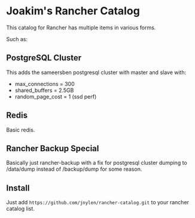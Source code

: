 # Joakim's Rancher Catalog

This catalog for Rancher has multiple items in various forms.

Such as:

## PostgreSQL Cluster

This adds the sameersben postgresql cluster with master and slave with:

* max_connections = 300
* shared_buffers = 2.5GB
* random_page_cost = 1 (ssd perf)

## Redis

Basic redis.

## Rancher Backup Special

Basically just rancher-backup with a fix for postgresql cluster dumping to /data/dump instead of /backup/dump for some reason.

## Install

Just add `https://github.com/jnylen/rancher-catalog.git` to your rancher catalog list.
